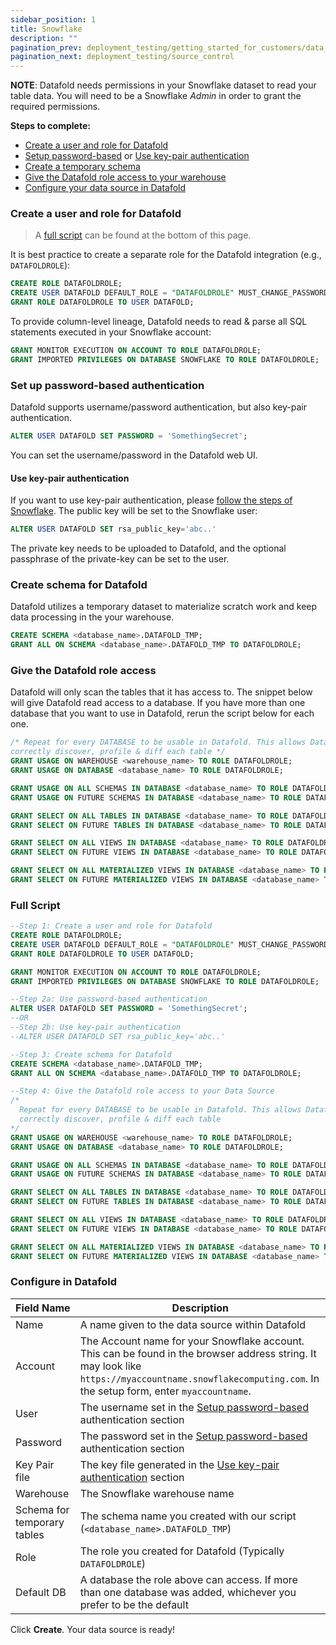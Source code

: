 ```yaml
---
sidebar_position: 1
title: Snowflake
description: ""
pagination_prev: deployment_testing/getting_started_for_customers/data_sources
pagination_next: deployment_testing/source_control
---
```

**NOTE**: Datafold needs permissions in your Snowflake dataset to read your table data. You will need to be a Snowflake *Admin* in order to grant the required permissions.

**Steps to complete:**

* [Create a user and role for Datafold](snowflake.md#create-a-user-and-role-for-datafold)
* [Setup password-based](snowflake.md#set-up-password-based-authentication) or [Use key-pair authentication](snowflake.md#use-key-pair-authentication)
* [Create a temporary schema](snowflake.md#create-schema-for-datafold)
* [Give the Datafold role access to your warehouse](snowflake.md#give-the-datafold-role-access)
* [Configure your data source in Datafold](snowflake.md#configure-in-datafold)

### Create a user and role for Datafold

> A [full script](snowflake#full-script) can be found at the bottom of this page.

It is best practice to create a separate role for the Datafold integration (e.g., `DATAFOLDROLE`):

```sql
CREATE ROLE DATAFOLDROLE;
CREATE USER DATAFOLD DEFAULT_ROLE = "DATAFOLDROLE" MUST_CHANGE_PASSWORD = FALSE;
GRANT ROLE DATAFOLDROLE TO USER DATAFOLD;
```

To provide column-level lineage, Datafold needs to read & parse all SQL statements executed in your Snowflake account:

```sql
GRANT MONITOR EXECUTION ON ACCOUNT TO ROLE DATAFOLDROLE;
GRANT IMPORTED PRIVILEGES ON DATABASE SNOWFLAKE TO ROLE DATAFOLDROLE;
```

### Set up password-based authentication

Datafold supports username/password authentication, but also key-pair authentication.

```sql
ALTER USER DATAFOLD SET PASSWORD = 'SomethingSecret';
```

You can set the username/password in the Datafold web UI.

#### Use key-pair authentication

If you want to use key-pair authentication, please [follow the steps of Snowflake](https://docs.snowflake.com/en/user-guide/key-pair-auth.html). The public key will be set to the Snowflake user:

```sql
ALTER USER DATAFOLD SET rsa_public_key='abc..'
```

The private key needs to be uploaded to Datafold, and the optional passphrase of the private-key can be set to the user.

### Create schema for Datafold

Datafold utilizes a temporary dataset to materialize scratch work and keep data processing in the your warehouse. 

```sql
CREATE SCHEMA <database_name>.DATAFOLD_TMP;
GRANT ALL ON SCHEMA <database_name>.DATAFOLD_TMP TO DATAFOLDROLE;
```

### Give the Datafold role access

Datafold will only scan the tables that it has access to. The snippet below will give Datafold read access to a database. If you have more than one database that you want to use in Datafold, rerun the script below for each one.

```sql
/* Repeat for every DATABASE to be usable in Datafold. This allows Datafold to
correctly discover, profile & diff each table */
GRANT USAGE ON WAREHOUSE <warehouse_name> TO ROLE DATAFOLDROLE;
GRANT USAGE ON DATABASE <database_name> TO ROLE DATAFOLDROLE;

GRANT USAGE ON ALL SCHEMAS IN DATABASE <database_name> TO ROLE DATAFOLDROLE;
GRANT USAGE ON FUTURE SCHEMAS IN DATABASE <database_name> TO ROLE DATAFOLDROLE;

GRANT SELECT ON ALL TABLES IN DATABASE <database_name> TO ROLE DATAFOLDROLE;
GRANT SELECT ON FUTURE TABLES IN DATABASE <database_name> TO ROLE DATAFOLDROLE;

GRANT SELECT ON ALL VIEWS IN DATABASE <database_name> TO ROLE DATAFOLDROLE;
GRANT SELECT ON FUTURE VIEWS IN DATABASE <database_name> TO ROLE DATAFOLDROLE;

GRANT SELECT ON ALL MATERIALIZED VIEWS IN DATABASE <database_name> TO ROLE DATAFOLDROLE;
GRANT SELECT ON FUTURE MATERIALIZED VIEWS IN DATABASE <database_name> TO ROLE DATAFOLDROLE;
```

### Full Script

```sql
--Step 1: Create a user and role for Datafold
CREATE ROLE DATAFOLDROLE;
CREATE USER DATAFOLD DEFAULT_ROLE = "DATAFOLDROLE" MUST_CHANGE_PASSWORD = FALSE;
GRANT ROLE DATAFOLDROLE TO USER DATAFOLD;

GRANT MONITOR EXECUTION ON ACCOUNT TO ROLE DATAFOLDROLE;
GRANT IMPORTED PRIVILEGES ON DATABASE SNOWFLAKE TO ROLE DATAFOLDROLE;

--Step 2a: Use password-based authentication
ALTER USER DATAFOLD SET PASSWORD = 'SomethingSecret';
--OR
--Step 2b: Use key-pair authentication
--ALTER USER DATAFOLD SET rsa_public_key='abc..'

--Step 3: Create schema for Datafold
CREATE SCHEMA <database_name>.DATAFOLD_TMP;
GRANT ALL ON SCHEMA <database_name>.DATAFOLD_TMP TO DATAFOLDROLE;

--Step 4: Give the Datafold role access to your Data Source
/*
  Repeat for every DATABASE to be usable in Datafold. This allows Datafold to
  correctly discover, profile & diff each table
*/
GRANT USAGE ON WAREHOUSE <warehouse_name> TO ROLE DATAFOLDROLE;
GRANT USAGE ON DATABASE <database_name> TO ROLE DATAFOLDROLE;

GRANT USAGE ON ALL SCHEMAS IN DATABASE <database_name> TO ROLE DATAFOLDROLE;
GRANT USAGE ON FUTURE SCHEMAS IN DATABASE <database_name> TO ROLE DATAFOLDROLE;

GRANT SELECT ON ALL TABLES IN DATABASE <database_name> TO ROLE DATAFOLDROLE;
GRANT SELECT ON FUTURE TABLES IN DATABASE <database_name> TO ROLE DATAFOLDROLE;

GRANT SELECT ON ALL VIEWS IN DATABASE <database_name> TO ROLE DATAFOLDROLE;
GRANT SELECT ON FUTURE VIEWS IN DATABASE <database_name> TO ROLE DATAFOLDROLE;

GRANT SELECT ON ALL MATERIALIZED VIEWS IN DATABASE <database_name> TO ROLE DATAFOLDROLE;
GRANT SELECT ON FUTURE MATERIALIZED VIEWS IN DATABASE <database_name> TO ROLE DATAFOLDROLE;
```
### Configure in Datafold
| Field Name      | Description |
| ----------- | ----------- |
| Name     | A name given to the data source within Datafold |
| Account   | The Account name for your Snowflake account. This can be found in the browser address string. It may look like `https://myaccountname.snowflakecomputing.com`. In the setup form, enter `myaccountname`.  |
| User   | The username set in the [Setup password-based](snowflake.md#set-up-password-based-authentication) authentication section  |
| Password   | The password set in the [Setup password-based](snowflake.md#set-up-password-based-authentication) authentication section |
| Key Pair file  | The key file generated in the [Use key-pair authentication](snowflake.md#use-key-pair-authentication) section|
| Warehouse     | The Snowflake warehouse name |
| Schema for temporary tables     | The schema name you created with our script (`<database_name>.DATAFOLD_TMP`) |
| Role     | The role you created for Datafold (Typically `DATAFOLDROLE`) |
| Default DB     | A database the role above can access. If more than one database was added, whichever you prefer to be the default |


Click **Create**. Your data source is ready!
